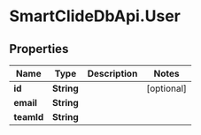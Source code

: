 # SmartClideDbApi.User

## Properties
Name | Type | Description | Notes
------------ | ------------- | ------------- | -------------
**id** | **String** |  | [optional] 
**email** | **String** |  | 
**teamId** | **String** |  | 
